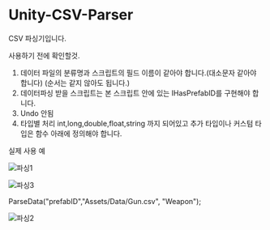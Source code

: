 # Unity-CSV-Parser
CSV 파싱기입니다.


사용하기 전에 확인할것.
1. 데이터 파일의 분류명과 스크립트의 필드 이름이 같아야 합니다.(대소문자 같아야 합니다) (순서는 같지 않아도 됩니다.)
2. 데이터파싱 받을 스크립트는 본 스크립트 안에 있는 IHasPrefabID를 구현해야 합니다.
3. Undo 안됨
4. 타입별 처리 int,long,double,float,string 까지 되어있고 추가 타입이나 커스텀 타입은 함수 아래에 정의해야 합니다.


실제 사용 예




![파싱1](https://user-images.githubusercontent.com/37136317/104232869-4a195800-5494-11eb-957a-4d9ee7f17ddb.png)

![파싱3](https://user-images.githubusercontent.com/37136317/104234186-64eccc00-5496-11eb-8f92-95cc399bbc98.png)

ParseData<Gun>("prefabID","Assets/Data/Gun.csv", "Weapon");

![파싱2](https://user-images.githubusercontent.com/37136317/104232875-4be31b80-5494-11eb-8ee3-6fbcaebf082f.png)


